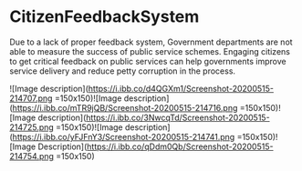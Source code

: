 # CitizenFeedbackSystem
Due to a lack of proper feedback system, Government departments are not able to measure the success of public service schemes. Engaging citizens to get critical feedback on public services can help governments improve service delivery and reduce petty corruption in the process. 


![Image description](https://i.ibb.co/d4QGXm1/Screenshot-20200515-214707.png =150x150)![Image description](https://i.ibb.co/mTR9jQB/Screenshot-20200515-214716.png =150x150)![Image description](https://i.ibb.co/3NwcqTd/Screenshot-20200515-214725.png =150x150)![Image description](https://i.ibb.co/yFJFnY3/Screenshot-20200515-214741.png =150x150)![Image Description](https://i.ibb.co/qDdm0Qb/Screenshot-20200515-214754.png =150x150)
